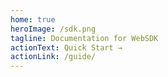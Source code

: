 ```yaml
---
home: true
heroImage: /sdk.png
tagline: Documentation for WebSDK
actionText: Quick Start →
actionLink: /guide/
---
```

